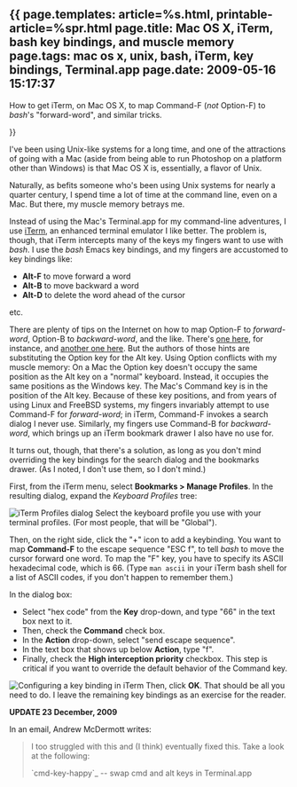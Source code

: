 {{
page.templates: article=%s.html, printable-article=%spr.html
page.title: Mac OS X, iTerm, bash key bindings, and muscle memory
page.tags: mac os x, unix, bash, iTerm, key bindings, Terminal.app
page.date: 2009-05-16 15:17:37
---
How to get iTerm, on Mac OS X, to map Command-F (*not* Option-F) to
*bash*'s "forward-word", and similar tricks.


}}

I've been using Unix-like systems for a long time, and one of the
attractions of going with a Mac (aside from being able to run
Photoshop on a platform other than Windows) is that Mac OS X is,
essentially, a flavor of Unix.

Naturally, as befits someone who's been using Unix systems for
nearly a quarter century, I spend time a lot of time at the command
line, even on a Mac. But there, my muscle memory betrays me.

Instead of using the Mac's Terminal.app for my command-line
adventures, I use [iTerm][], an
enhanced terminal emulator I like better. The problem is, though,
that iTerm intercepts many of the keys my fingers want to use with
*bash*. I use the *bash* Emacs key bindings, and my fingers are
accustomed to key bindings like:

-   **Alt-F** to move forward a word
-   **Alt-B** to move backward a word
-   **Alt-D** to delete the word ahead of the cursor

etc.

There are plenty of tips on the Internet on how to map Option-F to
*forward-word*, Option-B to *backward-word*, and the like. There's
[one here][],
for instance, and
[another one here][].
But the authors of those hints are substituting the Option key for
the Alt key. Using Option conflicts with my muscle memory: On a Mac
the Option key doesn't occupy the same position as the Alt key on a
"normal" keyboard. Instead, it occupies the same positions as the
Windows key. The Mac's Command key is in the position of the Alt
key. Because of these key positions, and from years of using Linux
and FreeBSD systems, my fingers invariably attempt to use Command-F
for *forward-word*; in iTerm, Command-F invokes a search dialog I
never use. Similarly, my fingers use Command-B for *backward-word*,
which brings up an iTerm bookmark drawer I also have no use for.

It turns out, though, that there's a solution, as long as you don't
mind overriding the key bindings for the search dialog and the
bookmarks drawer. (As I noted, I don't use them, so I don't mind.)

First, from the iTerm menu, select
**Bookmarks &gt; Manage Profiles**. In the resulting dialog, expand
the *Keyboard Profiles* tree:

![iTerm Profiles dialog][]
Select the keyboard profile you use with your terminal profiles.
(For most people, that will be "Global").

Then, on the right side, click the "+" icon to add a keybinding.
You want to map **Command-F** to the escape sequence "ESC f", to
tell *bash* to move the cursor forward one word. To map the "F"
key, you have to specify its ASCII hexadecimal code, which is 66.
(Type `man ascii` in your iTerm bash shell for a list of ASCII
codes, if you don't happen to remember them.)

In the dialog box:

-   Select "hex code" from the **Key** drop-down, and type "66" in
    the text box next to it.
-   Then, check the **Command** check box.
-   In the **Action** drop-down, select "send escape sequence".
-   In the text box that shows up below **Action**, type "f".
-   Finally, check the **High interception priority** checkbox.
    This step is critical if you want to override the default behavior
    of the Command key.

![Configuring a key binding in iTerm][]
Then, click **OK**. That should be all you need to do. I leave the
remaining key bindings as an exercise for the reader.

**UPDATE 23 December, 2009**

In an email, Andrew McDermott writes:

> I too struggled with this and (I think) eventually fixed this. Take
> a look at the following:
> 
> \`cmd-key-happy\`\_ -- swap cmd and alt keys in Terminal.app

[iTerm]: http://iterm.sourceforge.net/
[one here]: http://ninjamonkeys.co.za/forum/index.php?topic=598
[another one here]: http://splatteredbits.com/tips/move-from-word-to-word-in-iterm
[iTerm Profiles dialog]: /static/iTerm-profiles-dialog.png "iTerm Profiles dialog"
[Configuring a key binding in iTerm]: /static/iTerm-keybinding.png "Configuring a key binding in iTerm"
